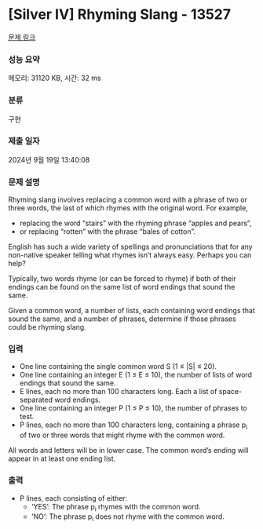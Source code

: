 # [Silver IV] Rhyming Slang - 13527 

[문제 링크](https://www.acmicpc.net/problem/13527) 

### 성능 요약

메모리: 31120 KB, 시간: 32 ms

### 분류

구현

### 제출 일자

2024년 9월 19일 13:40:08

### 문제 설명

<p>Rhyming slang involves replacing a common word with a phrase of two or three words, the last of which rhymes with the original word. For example,</p>

<ul>
	<li>replacing the word “stairs” with the rhyming phrase “apples and pears”,</li>
	<li>or replacing “rotten” with the phrase “bales of cotton”.</li>
</ul>

<p>English has such a wide variety of spellings and pronunciations that for any non-native speaker telling what rhymes isn’t always easy. Perhaps you can help?</p>

<p>Typically, two words rhyme (or can be forced to rhyme) if both of their endings can be found on the same list of word endings that sound the same.</p>

<p>Given a common word, a number of lists, each containing word endings that sound the same, and a number of phrases, determine if those phrases could be rhyming slang.</p>

### 입력 

 <ul>
	<li>One line containing the single common word S (1 ≤ |S| ≤ 20).</li>
	<li>One line containing an integer E (1 ≤ E ≤ 10), the number of lists of word endings that sound the same.</li>
	<li>E lines, each no more than 100 characters long. Each a list of space-separated word endings.</li>
	<li>One line containing an integer P (1 ≤ P ≤ 10), the number of phrases to test.</li>
	<li>P lines, each no more than 100 characters long, containing a phrase p<sub>i</sub> of two or three words that might rhyme with the common word.</li>
</ul>

<p>All words and letters will be in lower case. The common word’s ending will appear in at least one ending list.</p>

### 출력 

 <ul>
	<li>P lines, each consisting of either:
	<ul>
		<li>’YES’: The phrase p<sub>i</sub> rhymes with the common word.</li>
		<li>’NO’: The phrase p<sub>i</sub> does not rhyme with the common word.</li>
	</ul>
	</li>
</ul>

